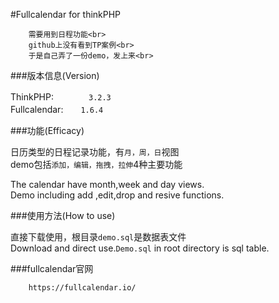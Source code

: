 ﻿#Fullcalendar for thinkPHP

		需要用到日程功能<br>
		github上没有看到TP案例<br>
		于是自己弄了一份demo，发上来<br>

###版本信息(Version)

ThinkPHP:　　　　`3.2.3`<br>
Fullcalendar:　　`1.6.4`

###功能(Efficacy)

日历类型的日程记录功能，有`月，周，日`视图<br>
demo包括`添加，编辑，拖拽，拉伸`4种主要功能

The calendar have month,week and day views.<br>
Demo including add ,edit,drop and resive functions.

###使用方法(How to use)

直接下载使用，根目录`demo.sql`是数据表文件<br>
Download and direct use.`Demo.sql` in root directory is sql table.

###fullcalendar官网

		https://fullcalendar.io/
